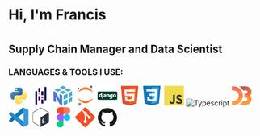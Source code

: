 
<html>
<h1>Hi, I'm Francis<h1/>

<h2>Supply Chain Manager and Data Scientist</h2>

<h3>LANGUAGES & TOOLS I USE:</h3>
<p>
<img src="https://github.com/devicons/devicon/blob/master/icons/python/python-original.svg" width=40 alt="Python" />
<img src="https://github.com/devicons/devicon/blob/master/icons/pandas/pandas-original.svg" width=40 alt="Pandas" />
<img src="https://github.com/devicons/devicon/blob/master/icons/numpy/numpy-original.svg" width=40 alt="Numpy" />
<img src="https://github.com/devicons/devicon/blob/master/icons/jupyter/jupyter-original.svg" width=40 alt="Jupyter" />
<img src="https://github.com/devicons/devicon/blob/master/icons/django/django-original.svg" width=40 alt="Django" />
<img src="https://github.com/devicons/devicon/blob/master/icons/html5/html5-original.svg" width=40 alt="HTML5" />
<img src="https://github.com/devicons/devicon/blob/master/icons/css3/css3-original.svg" width=40 alt="CSS3" />
<img src="https://github.com/devicons/devicon/blob/master/icons/javascript/javascript-original.svg" width=40 alt="Javascript" />
<img src="https://github.com/devicons/devicon/tree/master/icons/typescript" width=40 alt="Typescript" />
<img src="https://github.com/devicons/devicon/blob/master/icons/d3js/d3js-original.svg" width=40 alt="D3JS" />
<img src="https://github.com/devicons/devicon/blob/master/icons/vscode/vscode-original.svg" width=40 alt="VSCode" />
<img src="https://github.com/devicons/devicon/blob/master/icons/bash/bash-original.svg" width=40 alt="Bash" />
<img src="https://github.com/devicons/devicon/blob/master/icons/figma/figma-original.svg" width=40 alt="Figma" />
<img src="https://github.com/devicons/devicon/blob/master/icons/git/git-original.svg" width=40 alt="Git" />
<img src="https://github.com/devicons/devicon/blob/master/icons/github/github-original.svg" width=40 alt="Github" />
</p>
</html>

